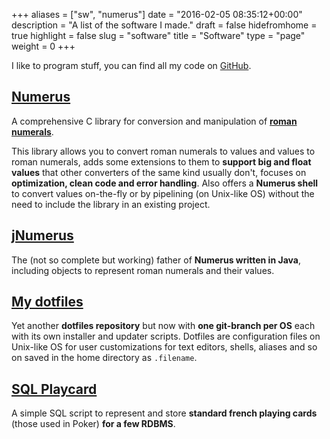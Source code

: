 +++
aliases      = ["sw", "numerus"]
date         = "2016-02-05 08:35:12+00:00"
description  = "A list of the software I made."
draft        = false
hidefromhome = true
highlight    = false
slug         = "software"
title        = "Software"
type         = "page"
weight       = 0
+++


I like to program stuff, you can find all my code on
[GitHub](https://github.com/TheMatjaz).


## [Numerus](https://github.com/TheMatjaz/Numerus)

A comprehensive C library for conversion and manipulation of
**[roman numerals](https://en.wikipedia.org/wiki/Roman_numerals)**.

This library allows you to convert roman numerals to values and values to roman
numerals, adds some extensions to them to **support big and float values** that
other converters of the same kind usually don't, focuses on **optimization,
clean code and error handling**. Also offers a **Numerus shell** to convert
values on-the-fly or by pipelining (on Unix-like OS) without the need to include
the library in an existing project.


## [jNumerus](https://github.com/TheMatjaz/jNumerus)

The (not so complete but working) father of **Numerus written in Java**,
including objects to represent roman numerals and their values.


## [My dotfiles](https://github.com/TheMatjaz/dotfiles)

Yet another **dotfiles repository** but now with **one git-branch per OS** each
with its own installer and updater scripts. Dotfiles are configuration files on
Unix-like OS for user customizations for text editors, shells, aliases and so on
saved in the home directory as `.filename`.


## [SQL Playcard](http://matjaz.it/french-playing-cards-for-poker-in-postgresql-mysql-and-sqlite/)

A simple SQL script to represent and store **standard french playing cards**
(those used in Poker) **for a few RDBMS**.
